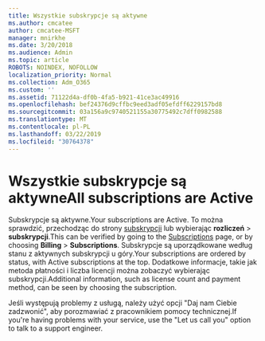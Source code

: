 ```yaml
---
title: Wszystkie subskrypcje są aktywne
ms.author: cmcatee
author: cmcatee-MSFT
manager: mnirkhe
ms.date: 3/20/2018
ms.audience: Admin
ms.topic: article
ROBOTS: NOINDEX, NOFOLLOW
localization_priority: Normal
ms.collection: Adm_O365
ms.custom: ''
ms.assetid: 71122d4a-df0b-4fa5-b921-41ce3ac49916
ms.openlocfilehash: bef24376d9cffbc9eed3adf05efdff6229157bd8
ms.sourcegitcommit: 03a156a9c9740521155a30775492c7dff0982588
ms.translationtype: MT
ms.contentlocale: pl-PL
ms.lasthandoff: 03/22/2019
ms.locfileid: "30764378"
---
```

# <a name="all-subscriptions-are-active"></a><span data-ttu-id="b65e7-102">Wszystkie subskrypcje są aktywne</span><span class="sxs-lookup"><span data-stu-id="b65e7-102">All subscriptions are Active</span></span>

<span data-ttu-id="b65e7-103">Subskrypcje są aktywne.</span><span class="sxs-lookup"><span data-stu-id="b65e7-103">Your subscriptions are Active.</span></span> <span data-ttu-id="b65e7-104">To można sprawdzić, przechodząc do strony [subskrypcji](https://go.microsoft.com/fwlink/p/?linkid=842054) lub wybierając **rozliczeń** \> **subskrypcji**.</span><span class="sxs-lookup"><span data-stu-id="b65e7-104">This can be verified by going to the [Subscriptions](https://go.microsoft.com/fwlink/p/?linkid=842054) page, or by choosing **Billing** \> **Subscriptions**.</span></span> <span data-ttu-id="b65e7-105">Subskrypcje są uporządkowane według stanu z aktywnych subskrypcji u góry.</span><span class="sxs-lookup"><span data-stu-id="b65e7-105">Your subscriptions are ordered by status, with Active subscriptions at the top.</span></span> <span data-ttu-id="b65e7-106">Dodatkowe informacje, takie jak metoda płatności i liczba licencji można zobaczyć wybierając subskrypcji.</span><span class="sxs-lookup"><span data-stu-id="b65e7-106">Additional information, such as license count and payment method, can be seen by choosing the subscription.</span></span>
  
<span data-ttu-id="b65e7-107">Jeśli występują problemy z usługą, należy użyć opcji "Daj nam Ciebie zadzwonić", aby porozmawiać z pracownikiem pomocy technicznej.</span><span class="sxs-lookup"><span data-stu-id="b65e7-107">If you're having problems with your service, use the "Let us call you" option to talk to a support engineer.</span></span>
  

